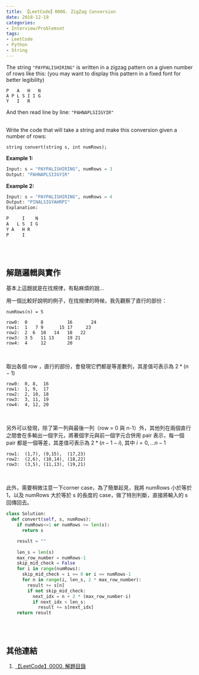 ```yaml
---
title: 【LeetCode】0006. ZigZag Conversion
date: 2018-12-19
categories:
- Interview/Problemset
tags:
- LeetCode
- Python
- String
--- 
```


The string  `"PAYPALISHIRING"`  is written in a zigzag pattern on a given number of rows like this: (you may want to display this pattern in a fixed font for better legibility)
<!--more-->
```
P   A   H   N
A P L S I I G
Y   I   R
```
And then read line by line:  `"PAHNAPLSIIGYIR"`
<br><br>

Write the code that will take a string and make this conversion given a number of rows:
```
string convert(string s, int numRows);
```

**Example 1:**
```python
Input: s = "PAYPALISHIRING", numRows = 3
Output: "PAHNAPLSIIGYIR"
```

**Example 2:**
```python
Input: s = "PAYPALISHIRING", numRows = 4
Output: "PINALSIGYAHRPI"
Explanation:

P     I    N
A   L S  I G
Y A   H R
P     I
```
<br><br>

## 解題邏輯與實作
基本上這題就是在找規律，有點麻煩的說...

用一個比較好說明的例子，在找規律的時候，我先觀察了直行的部份：
```
numRows(n) = 5

row0:  0     8         16       24
row1:  1   7 9      15 17     23
row2:  2  6  10   14   18   22
row3:  3 5   11 13     19 21
row4:  4     12        20 
```
<br>

取出各個 row ，直行的部份，會發現它們都是等差數列，其差值可表示為 $2\ast(n-1)$
```
row0:  0, 8,  16
row1:  1, 9,  17
row2:  2, 10, 18
row3:  3, 11, 19
row4:  4, 12, 20 
```
<br>

另外可以發現，除了第一列與最後一列（row = 0 與 n-1）外，其他列在兩個直行之間會在多輸出一個字元，將著個字元與前一個字元合併用 pair 表示，每一個 pair 都是一個等差，其差值可表示為 $2\ast(n-1-i)$, 其中 $i = 0, ... n-1$
```
row1:  (1,7), (9,15),  (17,23)
row2:  (2,6), (10,14), (18,22)
row3:  (3,5), (11,13), (19,21)
```
<br>

此外，需要稍微注意一下corner case，為了簡單起見，我將 numRows 小於等於 1，以及 numRows 大於等於 s 的長度的 case，做了特別判斷，直接將輸入的 s 回傳回去。
<br>

```python
class Solution:
  def convert(self, s, numRows):
    if numRows<=1 or numRows >= len(s):
      return s

    result = ""
		
    len_s = len(s)
    max_row_number = numRows-1
    skip_mid_check = False
    for i in range(numRows):
      skip_mid_check = i == 0 or i == numRows-1
      for n in range(i, len_s, 2 * max_row_number):
        result += s[n]
        if not skip_mid_check:
          next_idx = n + 2 * (max_row_number-i)
          if next_idx < len_s:
            result += s[next_idx]
    return result
```

<br><br>

## 其他連結
1. [【LeetCode】0000. 解題目錄](/LeetCode-0000-Contents/)